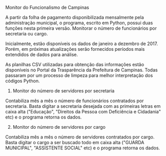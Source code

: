 Monitor do Funcionalismo de Campinas

A partir da folha de pagamento disponibilizada mensalmente pela administração municipal, o programa, escrito em Python, possui duas funções nesta primeira versão. Monitorar o número de funcionários por secretaria ou cargo.

Inicialmente, estão disponíveis os dados de janeiro a dezembro de 2017. Porém, em próximas atualizações serão fornecidos períodos mais extendidos de dados para análise. 

As planilhas CSV utilizadas para obtenção das informações estão disponíveis no Portal da Trasparência da Prefeitura de Campinas. Todas passaram por um processo de limpeza para melhor interpretação dos códigos Python.

1. Monitor do número de servidores por secretaria

Contabiliza mês a mês o número de funcionários contratados por secretaria. Basta digitar a secretaria desejada com as primeiras letras em caixa alta ("Educação", "Direitos da Pessoa com Deficiência e Cidadania" etc) e o programa retorna os dados. 

2. Monitor do número de servidores por cargo 

Contabiliza mês a mês o número de servidores contratados por cargo. Basta digitar o cargo a ser buscado todo em caixa alta ("GUARDA MUNICIPAL", "ASSISTENTE SOCIAL" etc) e o programa retorna os dados. 

